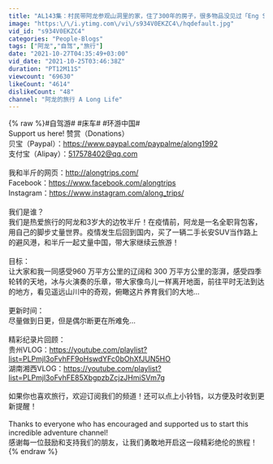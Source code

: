 ```yaml
---
title: "AL143集：村民带阿龙参观山洞里的家，住了300年的房子，很多物品没见过「Eng Sub」"
image: "https:\/\/i.ytimg.com\/vi\/s934V0EKZC4\/hqdefault.jpg"
vid_id: "s934V0EKZC4"
categories: "People-Blogs"
tags: ["阿龙","自驾","旅行"]
date: "2021-10-27T04:35:49+03:00"
vid_date: "2021-10-25T03:46:38Z"
duration: "PT12M11S"
viewcount: "69630"
likeCount: "4614"
dislikeCount: "48"
channel: "阿龙的旅行 A Long Life"
---
```

{% raw %}#自驾游# #床车# #环游中国#<br />Support us here! 赞赏（Donations）<br />贝宝（Paypal）：<a rel="nofollow" target="blank" href="https://www.paypal.com/paypalme/along1992">https://www.paypal.com/paypalme/along1992</a><br />支付宝（Alipay）：517578402@qq.com<br /><br />我和半斤的网页：<a rel="nofollow" target="blank" href="http://alongtrips.com/">http://alongtrips.com/</a><br />Facebook：<a rel="nofollow" target="blank" href="https://www.facebook.com/alongtrips">https://www.facebook.com/alongtrips</a><br />Instagram：<a rel="nofollow" target="blank" href="https://www.instagram.com/along_trips/">https://www.instagram.com/along_trips/</a><br /><br />我们是谁？<br />我们是热爱旅行的阿龙和3岁大的边牧半斤！在疫情前，阿龙是一名全职背包客，用自己的脚步丈量世界。疫情发生后回到国内，买了一辆二手长安SUV当作路上的避风港，和半斤一起丈量中国，带大家继续云旅游！<br /><br />目标：<br />让大家和我一同感受960 万平方公里的辽阔和 300 万平方公里的澎湃，感受四季轮转的天地，冰与火演奏的乐章，带大家像鸟儿一样离开地面，前往平时无法到达的地方，看见遥远山川中的奇观，俯瞰这片养育我们的大地…<br /><br />更新时间：<br />尽量做到日更，但是偶尔断更在所难免…<br /><br />精彩纪录片回顾：<br />贵州VLOG：<a rel="nofollow" target="blank" href="https://youtube.com/playlist?list=PLPmjl3oFvhFF9oHswdYFc0bOhXfJUN5HO">https://youtube.com/playlist?list=PLPmjl3oFvhFF9oHswdYFc0bOhXfJUN5HO</a><br />湖南湘西VLOG：<a rel="nofollow" target="blank" href="https://youtube.com/playlist?list=PLPmjl3oFvhFE85XbgpzbZcjzJHmiSVm7g">https://youtube.com/playlist?list=PLPmjl3oFvhFE85XbgpzbZcjzJHmiSVm7g</a><br /><br />如果你也喜欢旅行，欢迎订阅我们的频道！还可以点上小铃铛，以方便及时收到更新提醒！<br /><br />Thanks to everyone who has encouraged and supported us to start this incredible adventure channel! <br />感谢每一位鼓励和支持我们的朋友，让我们勇敢地开启这一段精彩绝伦的旅程！{% endraw %}
